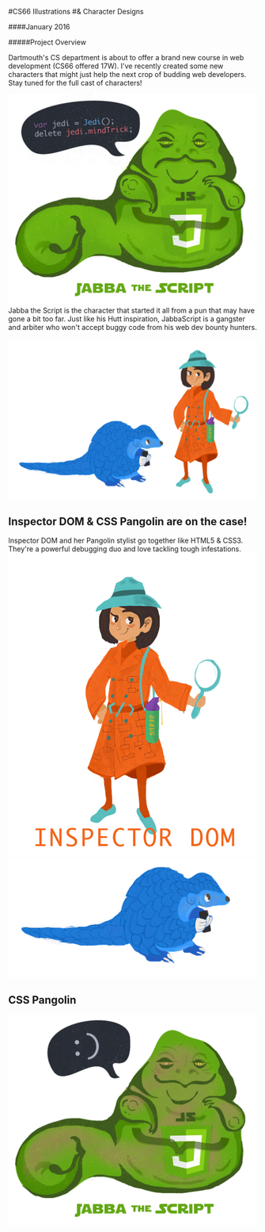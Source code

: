 #CS66 Illustrations
#& Character Designs

####January 2016

#####Project Overview

Dartmouth's CS department is about to offer a brand new course in web development (CS66 offered 17W). I've recently created some new characters that might just help the next crop of budding web developers. Stay tuned for the full cast of characters!

![jabbascript jabba the script](/img/jabba_with_text.png "Jabba the Script JabbaScript")
Jabba the Script is the character that started it all from a pun that may have gone a bit too far. Just like his Hutt inspiration, JabbaScript is a gangster and arbiter who won't accept buggy code from his web dev bounty hunters.

![HTML CSS Web Inspector DOM Document Object Model](/img/dynamicduo.png "Web Inspector DOM and CSS Pangolin character sketches")
## Inspector DOM & CSS Pangolin are on the case!

Inspector DOM and her Pangolin stylist go together like HTML5 & CSS3. They're a powerful debugging duo and love tackling tough infestations.
![Inspector DOM HTML 5](/img/inspectorDOM.png "Inspector Document Object Model DOM")
![Pangolin CSS](/img/pangolongtail.png "Pangolin CSS CSS3")
## CSS Pangolin
![jabbascript jabba the script](/img/jabb.gif)
